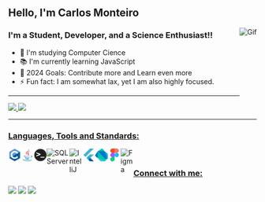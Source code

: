 ## Hello, I'm Carlos Monteiro 

<div>
  <img align="right" alt="Gif"height="160em" src="https://www.puttiapps.com/wp-content/uploads/2021/05/Training-and-Application.gif"/>
</div>
<h3> I'm a Student, Developer, and a Science Enthusiast!!</h3>

- 🔭 I'm studying Computer Cience 
-  📚 I'm currently learning JavaScript
- 🥅 2024 Goals: Contribute more and Learn even more
- ⚡ Fun fact: I am somewhat lax, yet I am also highly focused.


---
 <div>
  <a href="https://github.com/Carlos-MVM">
  <img height="160em" src="https://github-readme-stats.vercel.app/api?username=Carlos-MVM&show_icons=true&theme=dark&include_all_commits=true&count_private=true"/>
  <img height="160em" src="https://github-readme-stats.vercel.app/api/top-langs/?username=Carlos-MVM&layout=compact&langs_count=7&theme=dark"/>
</div>

 ---
### Languages, Tools and Standards:

  <img align="left" alt="C" width="26px" src="https://github.com/devicons/devicon/blob/master/icons/c/c-original.svg" />
  <img align="left" alt="Java" width="26px" src="https://github.com/devicons/devicon/blob/master/icons/java/java-original.svg" />
  <img align="left" alt="Terminal" width="26px"        src="https://raw.githubusercontent.com/github/explore/80688e429a7d4ef2fca1e82350fe8e3517d3494d/topics/terminal/terminal.png" />
 <img align="left" alt="SQL Server" width="46px" src="https://www.svgrepo.com/show/303229/microsoft-sql-server-logo.svg" />
 <img align="left" alt="IntelliJ" width="26px" src="https://www.svgrepo.com/show/353906/intellij-idea.svg" />
 <img align="left" alt="IntelliJ" width="26px" src="https://github.com/devicons/devicon/blob/master/icons/flutter/flutter-original.svg" />
 <img align="left" alt="Dart" width="26px" src="https://github.com/devicons/devicon/blob/master/icons/dart/dart-original.svg" />
 <img align="left" alt="Figma" width="26px" src="https://github.com/devicons/devicon/blob/master/icons/figma/figma-original.svg" />
  <img align="left" alt="Figma" width="26px" src="https://www.svgrepo.com/show/303109/adobe-xd-logo.svg" />
  
<br />
 
### Connect with me:

  <a href = "mailto:carlosmaurovm@gmail.com"><img src="https://img.shields.io/badge/-Gmail-%23333?style=for-the-badge&logo=gmail&logoColor=white" target="_blank"></a>
  <a href="https://www.linkedin.com/in/carlos-monteiro-a62205195/" target="_blank"><img src="https://img.shields.io/badge/-LinkedIn-%230077B5?style=for-the-badge&logo=linkedin&logoColor=white" target="_blank"></a>
   <a href="https://t.me/Carlos_M_M" target="_blank"><img src="https://img.shields.io/badge/-Telegram-0088CC?style=for-the-badge&logo=telegram&logoColor=white" target="_blank"></a>



  
[linkedin]: https://www.linkedin.com/in/carlos-monteiro-a62205195/

